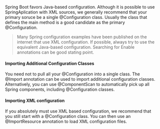 Spring Boot favors Java-based configuration. Although it is possible to use SpringAplication with XML sources, we generally recommend that your primary soruce be a single @Configuration class. Usually the class that defines the main method is a good candidate as the primary @Configuration.

> Many Spring configuration examples have been published on the internet that use XML configuration. If possible, always try to use the equivalent Java-based configuration. Searching for Enable annotations can be good stating point.

#### Importing Additional Configuration Classes
You need not to pull all your @Configuration into a single class. The @Import annotation can be used to import additional configuration classes. Alternatively, you can use @ComponentScan to automatically pick up all Spring components, including @Configuration classes.

#### Importing XML configuration

If you absolutely must use XML based configuration, we recommend that you still start with a @Configuration class. You can then use an @ImportResource annotation to load XML configuration files.


